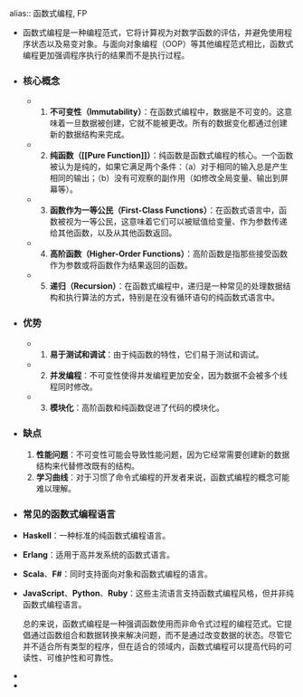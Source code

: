 alias:: 函数式编程, FP

- 函数式编程是一种编程范式，它将计算视为对数学函数的评估，并避免使用程序状态以及易变对象。与面向对象编程（OOP）等其他编程范式相比，函数式编程更加强调程序执行的结果而不是执行过程。
- ### 核心概念
	- 1. **不可变性（Immutability）**：在函数式编程中，数据是不可变的。这意味着一旦数据被创建，它就不能被更改。所有的数据变化都通过创建新的数据结构来完成。
	- 2. **纯函数（[[Pure Function]]）**：纯函数是函数式编程的核心。一个函数被认为是纯的，如果它满足两个条件：（a）对于相同的输入总是产生相同的输出；（b）没有可观察的副作用（如修改全局变量、输出到屏幕等）。
	- 3. **函数作为一等公民（First-Class Functions）**：在函数式语言中，函数被视为一等公民，这意味着它们可以被赋值给变量、作为参数传递给其他函数，以及从其他函数返回。
	- 4. **高阶函数（Higher-Order Functions）**：高阶函数是指那些接受函数作为参数或将函数作为结果返回的函数。
	- 5. **递归（Recursion）**：在函数式编程中，递归是一种常见的处理数据结构和执行算法的方式，特别是在没有循环语句的纯函数式语言中。
- ### 优势
	- 1. **易于测试和调试**：由于纯函数的特性，它们易于测试和调试。
	- 2. **并发编程**：不可变性使得并发编程更加安全，因为数据不会被多个线程同时修改。
	- 3. **模块化**：高阶函数和纯函数促进了代码的模块化。
- ### 缺点
  
  1. **性能问题**：不可变性可能会导致性能问题，因为它经常需要创建新的数据结构来代替修改既有的结构。
  2. **学习曲线**：对于习惯了命令式编程的开发者来说，函数式编程的概念可能难以理解。
- ### 常见的函数式编程语言
- **Haskell**：一种标准的纯函数式编程语言。
- **Erlang**：适用于高并发系统的函数式语言。
- **Scala**、**F#**：同时支持面向对象和函数式编程的语言。
- **JavaScript**、**Python**、**Ruby**：这些主流语言支持函数式编程风格，但并非纯函数式编程语言。
  
  总的来说，函数式编程是一种强调函数使用而非命令式过程的编程范式。它提倡通过函数组合和数据转换来解决问题，而不是通过改变数据的状态。尽管它并不适合所有类型的程序，但在适合的领域内，函数式编程可以提高代码的可读性、可维护性和可靠性。
-
-
